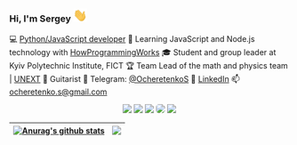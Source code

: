 ### Hi, I'm Sergey <img src="https://raw.githubusercontent.com/SergeyOcheretenko/SergeyOcheretenko/test/wave.gif" width="25px">
 
💻 [Python/JavaScript developer](https://github.com/SergeyOcheretenko)
🌱 Learning JavaScript and Node.js technology with [HowProgrammingWorks](https://www.github.com/HowProgrammingWorks)
🎓 Student and group leader at Kyiv Polytechnic Institute, FICT
🏆 Team Lead of the math and physics team | [UNEXT](https://unext.in.ua)
🎸 Guitarist
💬 Telegram: [@OcheretenkoS](https://telegram.me/OcheretenkoS)
🔭 [LinkedIn](https://www.linkedin.com/in/sergeyocheretenko/)
📫 [ocheretenko.s@gmail.com](mailto:ocheretenko.s@gmail.com)
<!-- 📺 Resume -->

<p align="center">
  <a href="https://linkedin.com/in/sergeyocheretenko" target="_blank"><img height="27" src = "https://img.shields.io/badge/LinkedIn-0077B5?style=for-the-badge&logo=linkedin&logoColor=white"></a>
  <a href="https://t.me/OcheretenkoS" target="_blank"><img height="27" src = "https://img.shields.io/badge/Telegram-2CA5E0?style=for-the-badge&logo=telegram&logoColor=white"></a>
  <a href="mailto:ocheretenko.s@gmail.com" target="_blank"><img height="27" src = "https://img.shields.io/badge/Gmail-D14836?style=for-the-badge&logo=gmail&logoColor=white"></a>
  <a href="https://www.instagram.com/s.ocheretenko/" target="_blank"><img height="27" style = "border-radius: 5px;" src = "https://img.shields.io/badge/Instagram-E4405F?style=for-the-badge&logo=instagram&logoColor=white"></a>
  <a href="https://github.com/SergeyOcheretenko" target="_blank"><img height="27" src = "https://img.shields.io/badge/GitHub-100000?style=for-the-badge&logo=github&logoColor=white"></a>
</p>

| <a href="https://github.com/anuraghazra/github-readme-stats"><img align="center" src="https://github-readme-stats.vercel.app/api?username=SergeyOcheretenko&hide=issues,contribs&count_private=true&show_icons=true&theme=buefy&hide_border=true" alt="Anurag's github stats" /></a> | <a href="https://github.com/anuraghazra/github-readme-stats"><img align="center" src="https://github-readme-stats.vercel.app/api/top-langs/?username=SergeyOcheretenko&layout=compact&hide_border=true&theme=buefy" /></a> |
| ------------- | ------------- |

<!--
**SergeyOcheretenko/SergeyOcheretenko** is a ✨ _special_ ✨ repository because its `README.md` (this file) appears on your GitHub profile.

Here are some ideas to get you started:

- 🔭 I’m currently working on ...
- 🌱 I’m currently learning ...
- 👯 I’m looking to collaborate on ...
- 🤔 I’m looking for help with ...
- 💬 Ask me about ...
- 📫 How to reach me: ...
- 😄 Pronouns: ...
- ⚡ Fun fact: ...
-->
